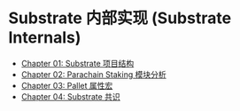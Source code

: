 # Substrate 内部实现 (Substrate Internals)

- [Chapter 01: Substrate 项目结构](./ch01-substrate-project-structure.md)
- [Chapter 02: Parachain Staking 模块分析](./ch02-parachain-staking-pallet.md)
- [Chapter 03: Pallet 属性宏](./ch03-pallet-attribute-macro.md)
- [Chapter 04: Substrate 共识](./ch04-substrate-consensus.md)
